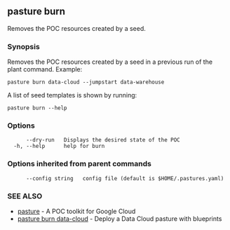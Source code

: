 ## pasture burn

Removes the POC resources created by a seed.

### Synopsis

Removes the POC resources created by a seed in a previous
run of the plant command. Example:

	pasture burn data-cloud --jumpstart data-warehouse
	
A list of seed templates is shown by running:
	
	pasture burn --help

### Options

```
      --dry-run   Displays the desired state of the POC
  -h, --help      help for burn
```

### Options inherited from parent commands

```
      --config string   config file (default is $HOME/.pastures.yaml)
```

### SEE ALSO

* [pasture](pasture.md)	 - A POC toolkit for Google Cloud
* [pasture burn data-cloud](pasture_burn_data-cloud.md)	 - Deploy a Data Cloud pasture with blueprints
